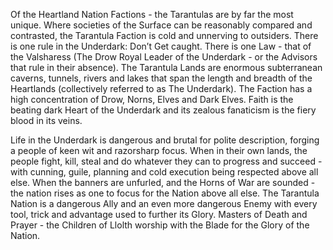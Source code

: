 Of the Heartland Nation Factions - the Tarantulas are by far the most unique. Where societies of the Surface can be reasonably compared and contrasted, the Tarantula Faction is cold and unnerving to outsiders. There is one rule in the Underdark: Don’t Get caught. There is one Law - that of the Valsharess (The Drow Royal Leader of the Underdark - or the Advisors that rule in their absence). The Tarantula Lands are enormous subterranean caverns, tunnels, rivers and lakes that span the length and breadth of the Heartlands (collectively referred to as The Underdark). The Faction has a high concentration of Drow, Norns, Elves and Dark Elves. Faith is the beating dark Heart of the Underdark and its zealous fanaticism is the fiery blood in its veins.

Life in the Underdark is dangerous and brutal for polite description, forging a people of keen wit and razorsharp focus. When in their own lands, the people fight, kill, steal and do whatever they can to progress and succeed - with cunning, guile, planning and cold execution being respected above all else. When the banners are unfurled, and the Horns of War are sounded - the nation rises as one to focus for the Nation above all else. The Tarantula Nation is a dangerous Ally and an even more dangerous Enemy with every tool, trick and advantage used to further its Glory. Masters of Death and Prayer - the Children of Llolth worship with the Blade for the Glory of the Nation.